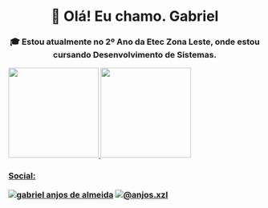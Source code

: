 <h1 align="center"> 👋 Olá! Eu chamo. Gabriel</h1>
<h3 align="center">🎓 Estou atualmente no 2º Ano da Etec Zona Leste, onde estou cursando Desenvolvimento de Sistemas.</h3>
<p align="left">

 <div>
  <a href="https://github.com/Gabriel-Anjoss">
  <img height="180em" src="https://github-readme-stats.vercel.app/api?username=Gabriel-Anjoss&show_icons=true&theme=dracula&include_all_commits=true&count_private=true"/>
  <img height="180em" src="https://github-readme-stats.vercel.app/api/top-langs/?username=Gabriel-Anjoss&layout=compact&langs_count=16&theme=onedark"/>
</div>

<h3 align="left">Social:</ h3>
<p align="left">
<a href="https://linkedin.com/in/gabriel anjos de almeida" target="blank"><img align="center" src="https://img.shields.io/badge/LinkedIn-0077B5?style=for-the-badge&logo=linkedin&logoColor=white" alt="gabriel anjos de almeida"  /></a>
<a href="https://instagram.com/@anjos.xzl" target="blank"><img align="center" src="https://img.shields.io/badge/Instagram-E4405F?style=for-the-badge&logo=instagram&logoColor=white" alt="@anjos.xzl"  /></a>
</p>
